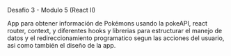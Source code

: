 Desafio 3 - Modulo 5 (React II)

App para obtener información de Pokémons usando la pokeAPI, react router, context, y diferentes hooks y librerias para estructurar el manejo de datos y el redireccionamiento programatico segun las acciones del usuario, asi como también el diseño de la app.